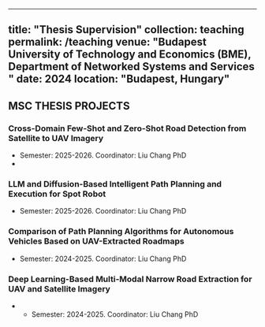 
---
title: "Thesis Supervision"
collection: teaching
permalink: /teaching
venue: "Budapest University of Technology and Economics (BME), Department of Networked Systems and Services "
date: 2024
location: "Budapest, Hungary"
---


## MSC THESIS PROJECTS

### Cross-Domain Few-Shot and Zero-Shot Road Detection from Satellite to UAV Imagery
- Semester: 2025-2026. Coordinator: Liu Chang PhD
- 
### LLM and Diffusion-Based Intelligent Path Planning and Execution for Spot Robot
- Semester: 2025-2026. Coordinator: Liu Chang PhD

### Comparison of Path Planning Algorithms for Autonomous Vehicles Based on UAV-Extracted Roadmaps
- Semester: 2024-2025. Coordinator: Liu Chang PhD

### Deep Learning-Based Multi-Modal Narrow Road Extraction for UAV and Satellite Imagery
- - Semester: 2024-2025. Coordinator: Liu Chang PhD
